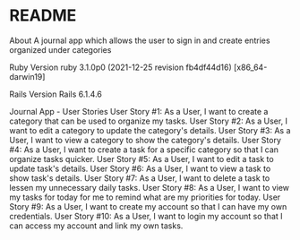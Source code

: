 # README

About
A journal app which allows the user to sign in and create entries organized under categories

Ruby Version
ruby 3.1.0p0 (2021-12-25 revision fb4df44d16) [x86_64-darwin19]

Rails Version
Rails 6.1.4.6

Journal App - User Stories
User Story #1: As a User, I want to create a category that can be used to organize my tasks.
User Story #2: As a User, I want to edit a category to update the category's details.
User Story #3: As a User, I want to view a category to show the category's details.
User Story #4: As a User, I want to create a task for a specific category so that I can organize tasks quicker.
User Story #5: As a User, I want to edit a task to update task's details.
User Story #6: As a User, I want to view a task to show task's details.
User Story #7: As a User, I want to delete a task to lessen my unnecessary daily tasks.
User Story #8: As a User, I want to view my tasks for today for me to remind what are my priorities for today.
User Story #9: As a User, I want to create my account so that I can have my own credentials.
User Story #10: As a User, I want to login my account so that I can access my account and link my own tasks.
